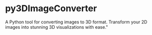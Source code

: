 # py3DImageConverter
A  Python tool for converting images to 3D format. Transform your 2D images into stunning 3D visualizations with ease."
